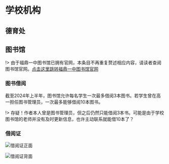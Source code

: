 # 学校机构

## 德育处

## 图书馆

!> 由于福鼎一中图书馆已拥有官网，本条目不再重复赘述相应内容，请读者查阅图书馆官网。[点击这里跳转福鼎一中图书馆官网](https://www.csln.net/fdyzlib)

### 图书借阅

截至2024年上半年，图书馆允许每名学生一次最多借阅3本图书。若学生曾在高一担任图书管理员，一次最多能够借阅10本图书。

!> 存疑！作者本人曾是图书管理员，但之后仍然只能借阅3本书。可能是由于学校图书馆的老师并没有及时更新信息，也许主动联系就能借10本了？

### 借阅证

![借阅证正面](sources/lib1.jpg "借阅证正面")

![借阅证背面](sources/lib2.jpg "借阅证背面")